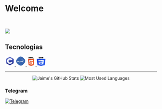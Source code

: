 # Welcome

<br>

![](https://komarev.com/ghpvc/?username=ShinKatsuo-C&style=flat-square)

## Tecnologias

<p>
        <a href="#">
            <img alt="C" width="32px" height="32px" src="assets1/C.png">
        </a>
        <a href="#">
            <img alt="MYSQL" width="32px" height="32px"src="assets1/mysql_PNG19.png">
        </a>
        <a href="#">
            <img alt="HTML" width="29px" height="29px" src="assets1/html.svg">
        </a>
       <a href="#">
            <img alt="CSS" width="29px" height="29px" src="assets1/ccs3.svg">
        </a>
    </p>

<hr>

<p align="center">
    <img alt="Jaime's GitHub Stats" height="160em"  src="https://github-readme-stats.vercel.app/api?username=ShinKatsuo&theme=dark&show_icons=true">
    <img alt="Most Used Languages" height="160em" src="https://github-readme-stats.vercel.app/api/top-langs/?username=ShinKatsuo&hide=html&layout=compact&theme=dark">
</p>
    
### Telegram  
    
<p>
    <a href="https://t.me/Sh1nKatsuo">
        <img alt="Telegram" src="https://img.shields.io/static/v1?style=flat&logo=telegram&logoColor=white&color=%239146FF&label=&message=Sh1nKatsuo"/>
    </a>
</p>

